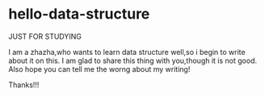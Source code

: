 # hello-data-structure
JUST FOR STUDYING

I am a zhazha,who wants to learn data structure well,so i begin to write about it on this.
I am glad to share this thing with you,though it is not good.
Also hope you can tell me the worng about my writing!

Thanks!!!
